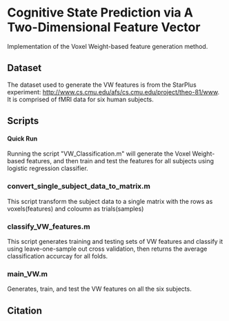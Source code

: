# Cognitive State Prediction via A Two-Dimensional Feature Vector
Implementation of the Voxel Weight-based feature generation method.

## Dataset
The dataset used to generate the VW features is from the StarPlus experiment: http://www.cs.cmu.edu/afs/cs.cmu.edu/project/theo-81/www.
It is comprised of fMRI data for six human subjects.

## Scripts
#### Quick Run
Running the script "VW_Classification.m" will generate the Voxel Weight-based features, and then train and test the features for all subjects using logistic regression classifier.

### convert_single_subject_data_to_matrix.m
This script transform the subject data to a single matrix with the rows as voxels(features) and coloumn as trials(samples)

### classify_VW_features.m
This script generates training and testing sets of VW features and classify it using leave-one-sample out cross validation, then returns the average classification accurcay for all folds.

### main_VW.m
Generates, train, and test the VW features on all the six subjects.

## Citation
